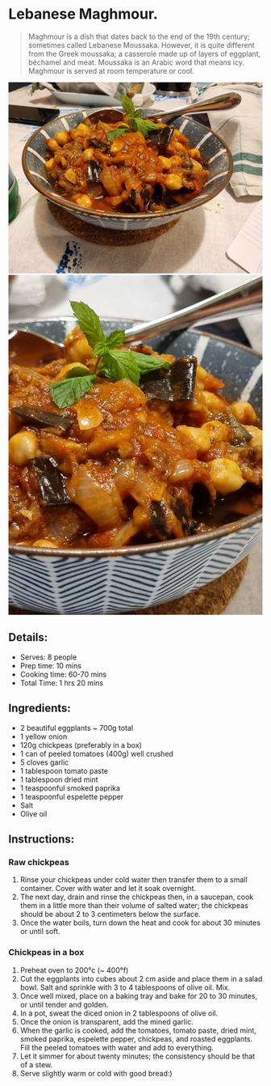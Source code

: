 # Lebanese Maghmour.

> Maghmour is a dish that dates back to the end of the 19th century; sometimes called Lebanese Moussaka. However, it is quite different from the Greek moussaka; a casserole made up of layers of eggplant, béchamel and meat. Moussaka is an Arabic word that means icy. Maghmour is served at room temperature or cool.

![Lebanese Maghmour](https://github.com/anamorph/recettes/blob/master/photos/fr-accompagnement-maghmour_a_la_libanaise-01.jpg?raw=true) 
![Lebanese Maghmour](https://github.com/anamorph/recettes/blob/master/photos/fr-accompagnement-maghmour_a_la_libanaise-02.jpg?raw=true) 

## Details:
* Serves: 8 people 
* Prep time: 10 mins
* Cooking time: 60-70 mins
* Total Time: 1 hrs 20 mins

## Ingredients:
* 2 beautiful eggplants ~ 700g total
* 1 yellow onion
* 120g chickpeas (preferably in a box)
* 1 can of peeled tomatoes (400g) well crushed
* 5 cloves garlic
* 1 tablespoon tomato paste
* 1 tablespoon dried mint
* 1 teaspoonful smoked paprika
* 1 teaspoonful espelette pepper
* Salt
* Olive oil

## Instructions:
### Raw chickpeas
 1. Rinse your chickpeas under cold water then transfer them to a small container. Cover with water and let it soak overnight.
 2. The next day, drain and rinse the chickpeas then, in a saucepan, cook them in a little more than their volume of salted water; the chickpeas should be about 2 to 3 centimeters below the surface.
 3. Once the water boils, turn down the heat and cook for about 30 minutes or until soft.

### Chickpeas in a box
 1. Preheat oven to 200°c (~ 400°f)
 2. Cut the eggplants into cubes about 2 cm aside and place them in a salad bowl. Salt and sprinkle with 3 to 4 tablespoons of olive oil. Mix.
 3. Once well mixed, place on a baking tray and bake for 20 to 30 minutes, or until tender and golden.
 4. In a pot, sweat the diced onion in 2 tablespoons of olive oil.
 5. Once the onion is transparent, add the mined garlic.
 6. When the garlic is cooked, add the tomatoes, tomato paste, dried mint, smoked paprika, espelette pepper, chickpeas, and roasted eggplants. Fill the peeled tomatoes with water and add to everything.
 7. Let it simmer for about twenty minutes; the consistency should be that of a stew.
 8. Serve slightly warm or cold with good bread:)